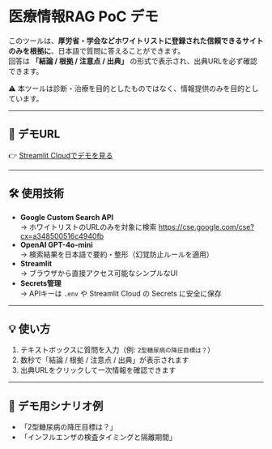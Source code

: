 # 医療情報RAG PoC デモ

このツールは、**厚労省・学会などホワイトリストに登録された信頼できるサイトのみを根拠に**、日本語で質問に答えることができます。  
回答は **「結論 / 根拠 / 注意点 / 出典」** の形式で表示され、出典URLを必ず確認できます。  

⚠️ 本ツールは診断・治療を目的としたものではなく、情報提供のみを目的としています。

---

## 🚀 デモURL
👉 [Streamlit Cloudでデモを見る](https://medicalragdemo-9x87xea88vfrzmepesvhjr.streamlit.app/)

---

## 🛠️ 使用技術
- **Google Custom Search API**  
  → ホワイトリストのURLのみを対象に検索
  https://cse.google.com/cse?cx=a348500516c4940fb
- **OpenAI GPT-4o-mini**  
  → 検索結果を日本語で要約・整形（幻覚防止ルールを適用）  
- **Streamlit**  
  → ブラウザから直接アクセス可能なシンプルなUI  
- **Secrets管理**  
  → APIキーは `.env` や Streamlit Cloud の Secrets に安全に保存  

---

## 💡 使い方
1. テキストボックスに質問を入力（例: `2型糖尿病の降圧目標は？`）  
2. 数秒で「結論 / 根拠 / 注意点 / 出典」が表示されます  
3. 出典URLをクリックして一次情報を確認できます



---

## 📌 デモ用シナリオ例
- 「2型糖尿病の降圧目標は？」  
- 「インフルエンザの検査タイミングと隔離期間」  
